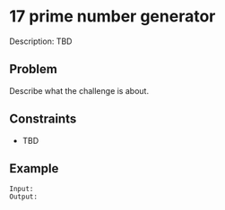 # 17 prime number generator

Description: TBD

## Problem

Describe what the challenge is about.

## Constraints

- TBD

## Example

```
Input:
Output:
```
